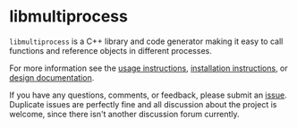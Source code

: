 # libmultiprocess

`libmultiprocess` is a C++ library and code generator making it easy to call functions and reference objects in different processes.

For more information see the [usage instructions](doc/usage.md), [installation instructions](doc/install.md), or [design documentation](doc/design.md).

If you have any questions, comments, or feedback, please submit an [issue](https://github.com/bitquantum-core/libmultiprocess/issues/new).
Duplicate issues are perfectly fine and all discussion about the project is welcome, since there isn't another discussion forum currently.
